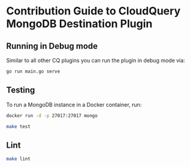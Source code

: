 # Contribution Guide to CloudQuery MongoDB Destination Plugin

## Running in Debug mode

Similar to all other CQ plugins you can run the plugin in debug mode via:

```bash
go run main.go serve
```

## Testing

To run a MongoDB instance in a Docker container, run:

```bash
docker run -d -p 27017:27017 mongo
```

```bash
make test
```

## Lint

```bash
make lint
```